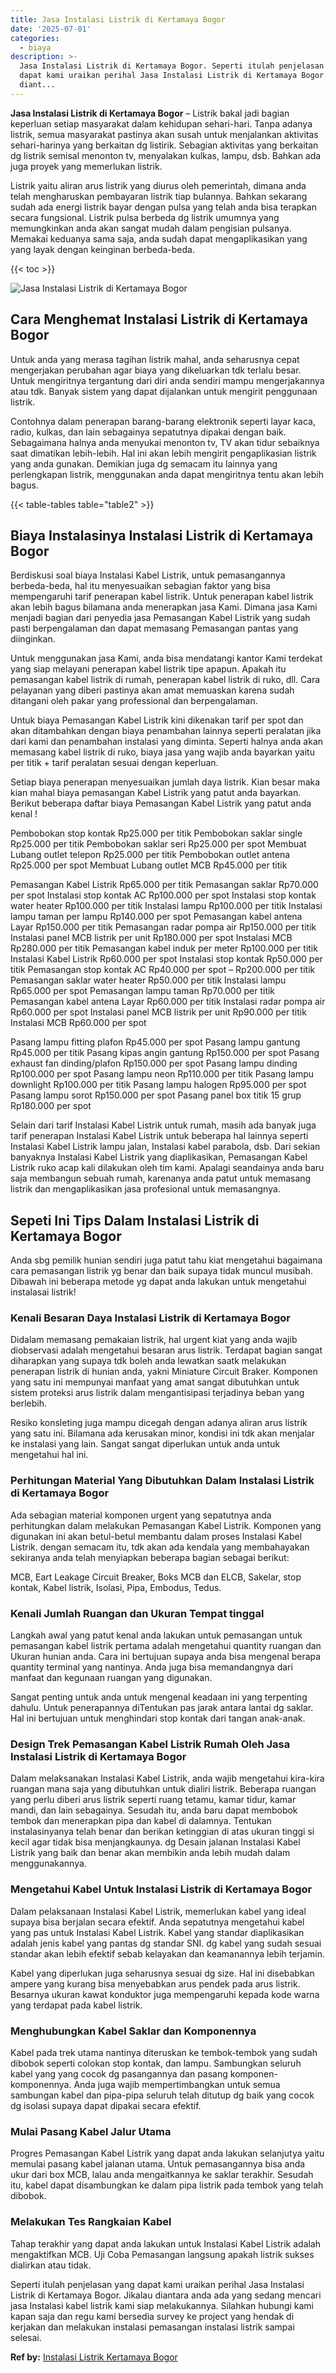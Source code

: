 ```yaml
---
title: Jasa Instalasi Listrik di Kertamaya Bogor
date: '2025-07-01'
categories:
  - biaya
description: >-
  Jasa Instalasi Listrik di Kertamaya Bogor. Seperti itulah penjelasan yang
  dapat kami uraikan perihal Jasa Instalasi Listrik di Kertamaya Bogor. Jikalau
  diant...
---
```


**Jasa Instalasi Listrik di Kertamaya Bogor** – Listrik bakal jadi bagian keperluan setiap masyarakat dalam kehidupan sehari-hari. Tanpa adanya listrik, semua masyarakat pastinya akan susah untuk menjalankan aktivitas sehari-harinya yang berkaitan dg listirik. Sebagian aktivitas yang berkaitan dg listrik semisal menonton tv, menyalakan kulkas, lampu, dsb. Bahkan ada juga proyek yang memerlukan listrik.

Listrik yaitu aliran arus listrik yang diurus oleh pemerintah, dimana anda telah mengharuskan pembayaran listrik tiap bulannya. Bahkan sekarang sudah ada energi listrik bayar dengan pulsa yang telah anda bisa terapkan secara fungsional. Listrik pulsa berbeda dg listrik umumnya yang memungkinkan anda akan sangat mudah dalam pengisian pulsanya. Memakai keduanya sama saja, anda sudah dapat mengaplikasikan yang yang layak dengan keinginan berbeda-beda.

{{< toc >}}

![Jasa Instalasi Listrik di Kertamaya Bogor](/images/instalasi-listrik-murah45.png)

## Cara Menghemat Instalasi Listrik di Kertamaya Bogor

Untuk anda yang merasa tagihan listrik mahal, anda seharusnya cepat mengerjakan perubahan agar biaya yang dikeluarkan tdk terlalu besar. Untuk mengiritnya tergantung dari diri anda sendiri mampu mengerjakannya atau tdk. Banyak sistem yang dapat dijalankan untuk mengirit penggunaan listrik.

Contohnya dalam penerapan barang-barang elektronik seperti layar kaca, radio, kulkas, dan lain sebagainya sepatutnya dipakai dengan baik. Sebagaimana halnya anda menyukai menonton tv, TV akan tidur sebaiknya saat dimatikan lebih-lebih. Hal ini akan lebih mengirit pengaplikasian listrik yang anda gunakan. Demikian juga dg semacam itu lainnya yang perlengkapan listrik, menggunakan anda dapat mengiritnya tentu akan lebih bagus.

{{< table-tables table="table2" >}}

## Biaya Instalasinya Instalasi Listrik di Kertamaya Bogor

Berdiskusi soal biaya Instalasi Kabel Listrik, untuk pemasangannya berbeda-beda, hal itu menyesuaikan sebagian faktor yang bisa mempengaruhi tarif penerapan kabel listrik. Untuk penerapan kabel listrik akan lebih bagus bilamana anda menerapkan jasa Kami. Dimana jasa Kami menjadi bagian dari penyedia jasa Pemasangan Kabel Listrik yang sudah pasti berpengalaman dan dapat memasang Pemasangan pantas yang diinginkan.

Untuk menggunakan jasa Kami, anda bisa mendatangi kantor Kami terdekat yang siap melayani penerapan kabel listrik tipe apapun. Apakah itu pemasangan kabel listrik di rumah, penerapan kabel listrik di ruko, dll. Cara pelayanan yang diberi pastinya akan amat memuaskan karena sudah ditangani oleh pakar yang professional dan berpengalaman.

Untuk biaya Pemasangan Kabel Listrik kini dikenakan tarif per spot dan akan ditambahkan dengan biaya penambahan lainnya seperti peralatan jika dari kami dan penambahan instalasi yang diminta. Seperti halnya anda akan memasang kabel listrik di ruko, biaya jasa yang wajib anda bayarkan yaitu per titik + tarif peralatan sesuai dengan keperluan.

Setiap biaya penerapan menyesuaikan jumlah daya listrik. Kian besar maka kian mahal biaya pemasangan Kabel Listrik yang patut anda bayarkan. Berikut beberapa daftar biaya Pemasangan Kabel Listrik yang patut anda kenal !

Pembobokan stop kontak Rp25.000 per titik Pembobokan saklar single Rp25.000 per titik Pembobokan saklar seri Rp25.000 per spot Membuat Lubang outlet telepon Rp25.000 per titik Pembobokan outlet antena Rp25.000 per spot Membuat Lubang outlet MCB Rp45.000 per titik

Pemasangan Kabel Listrik Rp65.000 per titik Pemasangan saklar Rp70.000 per spot Instalasi stop kontak AC Rp100.000 per spot Instalasi stop kontak water heater Rp100.000 per titik Instalasi lampu Rp100.000 per titik Instalasi lampu taman per lampu Rp140.000 per spot Pemasangan kabel antena Layar Rp150.000 per titik Pemasangan radar pompa air Rp150.000 per titik Instalasi panel MCB listrik per unit Rp180.000 per spot Instalasi MCB Rp280.000 per titik Pemasangan kabel induk per meter Rp100.000 per titik Instalasi Kabel Listrik Rp60.000 per spot Instalasi stop kontak Rp50.000 per titik Pemasangan stop kontak AC Rp40.000 per spot – Rp200.000 per titik Pemasangan saklar water heater Rp50.000 per titik Instalasi lampu Rp65.000 per spot Pemasangan lampu taman Rp70.000 per titik Pemasangan kabel antena Layar Rp60.000 per titik Instalasi radar pompa air Rp60.000 per spot Instalasi panel MCB listrik per unit Rp90.000 per titik Instalasi MCB Rp60.000 per spot

Pasang lampu fitting plafon Rp45.000 per spot Pasang lampu gantung Rp45.000 per titik Pasang kipas angin gantung Rp150.000 per spot Pasang exhaust fan dinding/plafon Rp150.000 per spot Pasang lampu dinding Rp100.000 per spot Pasang lampu neon Rp110.000 per titik Pasang lampu downlight Rp100.000 per titik Pasang lampu halogen Rp95.000 per spot Pasang lampu sorot Rp150.000 per spot Pasang panel box titik 15 grup Rp180.000 per spot

Selain dari tarif Instalasi Kabel Listrik untuk rumah, masih ada banyak juga tarif penerapan Instalasi Kabel Listrik untuk beberapa hal lainnya seperti Instalasi Kabel Listrik lampu jalan, Instalasi kabel parabola, dsb. Dari sekian banyaknya Instalasi Kabel Listrik yang diaplikasikan, Pemasangan Kabel Listrik ruko acap kali dilakukan oleh tim kami. Apalagi seandainya anda baru saja membangun sebuah rumah, karenanya anda patut untuk memasang listrik dan mengaplikasikan jasa profesional untuk memasangnya.

## Sepeti Ini Tips Dalam Instalasi Listrik di Kertamaya Bogor


Anda sbg pemilik hunian sendiri juga patut tahu kiat mengetahui bagaimana cara pemasangan listrik yg benar dan baik supaya tidak muncul musibah. Dibawah ini beberapa metode yg dapat anda lakukan untuk mengetahui instalasai listrik!

### Kenali Besaran Daya Instalasi Listrik di Kertamaya Bogor

Didalam memasang pemakaian listrik, hal urgent kiat yang anda wajib diobservasi adalah mengetahui besaran arus listrik. Terdapat bagian sangat diharapkan yang supaya tdk boleh anda lewatkan saatk melakukan penerapan listrik di hunian anda, yakni Miniature Circuit Braker. Komponen yang satu ini mempunyai manfaat yang amat sangat dibutuhkan untuk sistem proteksi arus listrik dalam mengantisipasi terjadinya beban yang berlebih.

Resiko konsleting juga mampu dicegah dengan adanya aliran arus listrik yang satu ini. Bilamana ada kerusakan minor, kondisi ini tdk akan menjalar ke instalasi yang lain. Sangat sangat diperlukan untuk anda untuk mengetahui hal ini.

### Perhitungan Material Yang Dibutuhkan Dalam Instalasi Listrik di Kertamaya Bogor

Ada sebagian material komponen urgent yang sepatutnya anda perhitungkan dalam melakukan Pemasangan Kabel Listrik. Komponen yang digunakan ini akan betul-betul membantu dalam proses Instalasi Kabel Listrik. dengan semacam itu, tdk akan ada kendala yang membahayakan sekiranya anda telah menyiapkan beberapa bagian sebagai berikut:

MCB, Eart Leakage Circuit Breaker, Boks MCB dan ELCB, Sakelar, stop kontak, Kabel listrik, Isolasi, Pipa, Embodus, Tedus.

### Kenali Jumlah Ruangan dan Ukuran Tempat tinggal

Langkah awal yang patut kenal anda lakukan untuk pemasangan untuk pemasangan kabel listrik pertama adalah mengetahui quantity ruangan dan Ukuran hunian anda. Cara ini bertujuan supaya anda bisa mengenal berapa quantity terminal yang nantinya. Anda juga bisa memandangnya dari manfaat dan kegunaan ruangan yang digunakan.

Sangat penting untuk anda untuk mengenal keadaan ini yang terpenting dahulu. Untuk penerapannya diTentukan pas jarak antara lantai dg saklar. Hal ini bertujuan untuk menghindari stop kontak dari tangan anak-anak.

### Design Trek Pemasangan Kabel Listrik Rumah Oleh Jasa Instalasi Listrik di Kertamaya Bogor

Dalam melaksanakan Instalasi Kabel Listrik, anda wajib mengetahui kira-kira ruangan mana saja yang dibutuhkan untuk dialiri listrik. Beberapa ruangan yang perlu diberi arus listrik seperti ruang tetamu, kamar tidur, kamar mandi, dan lain sebagainya. Sesudah itu, anda baru dapat membobok tembok dan menerapkan pipa dan kabel di dalamnya. Tentukan instalasinyanya telah benar dan berikan ketinggian di atas ukuran tinggi si kecil agar tidak bisa menjangkaunya. dg Desain jalanan Instalasi Kabel Listrik yang baik dan benar akan membikin anda lebih mudah dalam menggunakannya.

### Mengetahui Kabel Untuk Instalasi Listrik di Kertamaya Bogor

Dalam pelaksanaan Instalasi Kabel Listrik, memerlukan kabel yang ideal supaya bisa berjalan secara efektif. Anda sepatutnya mengetahui kabel yang pas untuk Instalasi Kabel Listrik. Kabel yang standar diaplikasikan adalah jenis kabel yang pantas dg standar SNI. dg kabel yang sudah sesuai standar akan lebih efektif sebab kelayakan dan keamanannya lebih terjamin.

Kabel yang diperlukan juga seharusnya sesuai dg size. Hal ini disebabkan ampere yang kurang bisa menyebabkan arus pendek pada arus listrik. Besarnya ukuran kawat konduktor juga mempengaruhi kepada kode warna yang terdapat pada kabel listrik.

### Menghubungkan Kabel Saklar dan Komponennya

Kabel pada trek utama nantinya diteruskan ke tembok-tembok yang sudah dibobok seperti colokan stop kontak, dan lampu. Sambungkan seluruh kabel yang yang cocok dg pasangannya dan pasang komponen-komponennya. Anda juga wajib mempertimbangkan untuk semua sambungan kabel dan pipa-pipa seluruh telah ditutup dg baik yang cocok dg isolasi supaya dapat dipakai secara efektif.

### Mulai Pasang Kabel Jalur Utama

Progres Pemasangan Kabel Listrik yang dapat anda lakukan selanjutya yaitu memulai pasang kabel jalanan utama. Untuk pemasangannya bisa anda ukur dari box MCB, lalau anda mengaitkannya ke saklar terakhir. Sesudah itu, kabel dapat disambungkan ke dalam pipa listrik pada tembok yang telah dibobok.

### Melakukan Tes Rangkaian Kabel

Tahap terakhir yang dapat anda lakukan untuk Instalasi Kabel Listrik adalah mengaktifkan MCB. Uji Coba Pemasangan langsung apakah listrik sukses dialirkan atau tidak.

Seperti itulah penjelasan yang dapat kami uraikan perihal Jasa Instalasi Listrik di Kertamaya Bogor. Jikalau diantara anda ada yang sedang mencari jasa Instalasi kabel listrik kami siap melakukannya. Silahkan hubungi kami kapan saja dan regu kami bersedia survey ke project yang hendak di kerjakan dan melakukan instalasi pemasangan instalasi listrik sampai selesai.

**Ref by:** [Instalasi Listrik Kertamaya Bogor](https://id.wikipedia.org/wiki/Instalasi)
